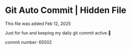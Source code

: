 # Git Auto Commit | Hidden File

This file was added Feb 12, 2025

Just for fun and keeping my daily git commit active 🤪

commit number: 65502
